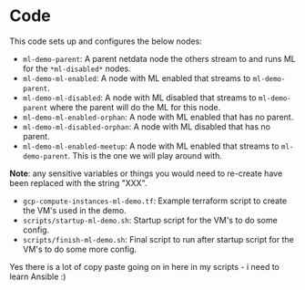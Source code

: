 # Code

This code sets up and configures the below nodes:

- `ml-demo-parent`: A parent netdata node the others stream to and runs ML for the `*ml-disabled*` nodes.
- `ml-demo-ml-enabled`: A node with ML enabled that streams to `ml-demo-parent`.
- `ml-demo-ml-disabled`: A node with ML disabled that streams to `ml-demo-parent` where the parent will do the ML for this node.
- `ml-demo-ml-enabled-orphan`: A node with ML enabled that has no parent.
- `ml-demo-ml-disabled-orphan`: A node with ML disabled that has no parent.
- `ml-demo-ml-enabled-meetup`: A node with ML enabled that streams to `ml-demo-parent`. This is the one we will play around with.

**Note**: any sensitive variables or things you would need to re-create have been replaced with the string "XXX".

- `gcp-compute-instances-ml-demo.tf`: Example terraform script to create the VM's used in the demo.
- `scripts/startup-ml-demo.sh`: Startup script for the VM's to do some config.
- `scripts/finish-ml-demo.sh`: Final script to run after startup script for the VM's to do some more config.

Yes there is a lot of copy paste going on in here in my scripts - i need to learn Ansible :) 
